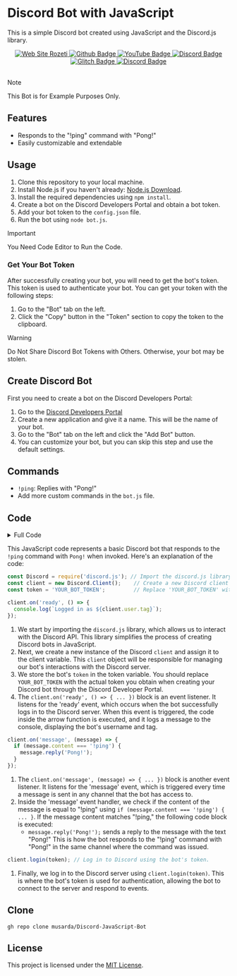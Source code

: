 # Discord Bot with JavaScript

This is a simple Discord bot created using JavaScript and the Discord.js library.

<div style="text-align: center;">
    <a href="https://musarda.github.io">
      <img src="https://img.shields.io/badge/Visit%20My-Website-E6E6E6" alt="Web Site Rozeti">
    </a>
    <a href="https://www.github.com/musarda"> <!--GitHub Link-->
      <img src="https://img.shields.io/badge/-GitHub-000?style=quare&labelColor=000&logo=GitHub&logoColor=white&link=link" alt="Github Badge">
    </a>
    <a href="https://www.youtube.com/@CodeChain"> <!--YouTube Link-->
      <img src="https://img.shields.io/badge/-YouTube-c4302b?style=quare&labelColor=c4302b&logo=YouTube&logoColor=white&link=link" alt="YouTube Badge">
    </a>
    <a href="https://discord.gg/kf29ZKZyw6"> <!--Discord Link-->
      <img src="https://img.shields.io/badge/-Discord-738adb?style=quare&labelColor=blurple&logo=Discord&logoColor=white&link=link" alt="Discord Badge">
    </a>
    <a href="https://www.glitch.com/@musarda44"> <!--Glitch Link-->
      <img src="https://img.shields.io/badge/-Glitch-2800ff?style=quare&labelColor=2800ff&logo=Glitch&logoColor=white&link=link" alt="Glitch Badge">
    </a>
    <a href="https://discord.gg/Kaye7tpHcQ"> <!--Discord2 Link-->
      <img src="https://img.shields.io/badge/-Discord-738adb?style=quare&labelColor=blurple&logo=Discord&logoColor=white&link=link" alt="Discord Badge">
    </a>
    <br>
</div>
<br>

> [!NOTE]  
> This Bot is for Example Purposes Only.

## Features

- Responds to the "!ping" command with "Pong!"
- Easily customizable and extendable

## Usage

1. Clone this repository to your local machine.
2. Install Node.js if you haven't already: [Node.js Download](https://nodejs.org/).
3. Install the required dependencies using `npm install`.
4. Create a bot on the Discord Developers Portal and obtain a bot token.
5. Add your bot token to the `config.json` file.
6. Run the bot using `node bot.js`.

> [!IMPORTANT]  
> You Need Code Editor to Run the Code.

### Get Your Bot Token
After successfully creating your bot, you will need to get the bot's token. This token is used to authenticate your bot. You can get your token with the following steps:
1. Go to the "Bot" tab on the left.
2. Click the "Copy" button in the "Token" section to copy the token to the clipboard.

> [!WARNING]  
> Do Not Share Discord Bot Tokens with Others. Otherwise, your bot may be stolen.

## Create Discord Bot
First you need to create a bot on the Discord Developers Portal:
1. Go to the [Discord Developers Portal](https://discord.com/developers/applications)
2. Create a new application and give it a name. This will be the name of your bot.
3. Go to the "Bot" tab on the left and click the "Add Bot" button.
4. You can customize your bot, but you can skip this step and use the default settings.

## Commands

- `!ping`: Replies with "Pong!"
- Add more custom commands in the `bot.js` file.

## Code

<details>
  <summary>Full Code</summary>
  
  ```js
const Discord = require('discord.js');
const client = new Discord.Client();
const token = 'YOUR_BOT_TOKEN'; // Add your bot's token here

client.on('ready', () => {
  console.log(`Logged in as ${client.user.tag}`);
});

client.on('message', (message) => {
  if (message.content === '!ping') {
    message.reply('Pong!');
  }
});

client.login(token);

  ```
</details>

This JavaScript code represents a basic Discord bot that responds to the `!ping` command with `Pong!` when invoked. Here's an explanation of the code:

```js
const Discord = require('discord.js'); // Import the discord.js library.
const client = new Discord.Client();    // Create a new Discord client instance.
const token = 'YOUR_BOT_TOKEN';         // Replace 'YOUR_BOT_TOKEN' with your actual bot's token.

client.on('ready', () => {
  console.log(`Logged in as ${client.user.tag}`);
});
```
1. We start by importing the `discord.js` library, which allows us to interact with the Discord API. This library simplifies the process of creating Discord bots in JavaScript.
2. Next, we create a new instance of the Discord `client` and assign it to the client variable. This `client` object will be responsible for managing our bot's interactions with the Discord server.
3. We store the bot's `token` in the token variable. You should replace `YOUR_BOT_TOKEN` with the actual token you obtain when creating your Discord bot through the Discord Developer Portal.
4. The `client.on('ready', () => { ... })` block is an event listener. It listens for the 'ready' event, which occurs when the bot successfully logs in to the Discord server. When this event is triggered, the code inside the arrow function is executed, and it logs a message to the console, displaying the bot's username and tag.

```js
client.on('message', (message) => {
  if (message.content === '!ping') {
    message.reply('Pong!');
  }
});
```
1. The `client.on('message', (message) => { ... })` block is another event listener. It listens for the 'message' event, which is triggered every time a message is sent in any channel that the bot has access to.
2. Inside the 'message' event handler, we check if the content of the message is equal to "!ping" using `if (message.content === '!ping') { ... }`. If the message content matches "!ping," the following code block is executed:
   - `message.reply('Pong!');` sends a reply to the message with the text "Pong!" This is how the bot responds to the "!ping" command with "Pong!" in the same channel where the command was issued.

```js
client.login(token); // Log in to Discord using the bot's token.
```
1. Finally, we log in to the Discord server using `client.login(token)`. This is where the bot's token is used for authentication, allowing the bot to connect to the server and respond to events.

## Clone
```git
gh repo clone musarda/Discord-JavaScript-Bot
```

## License

This project is licensed under the [MIT License](LICENSE).

